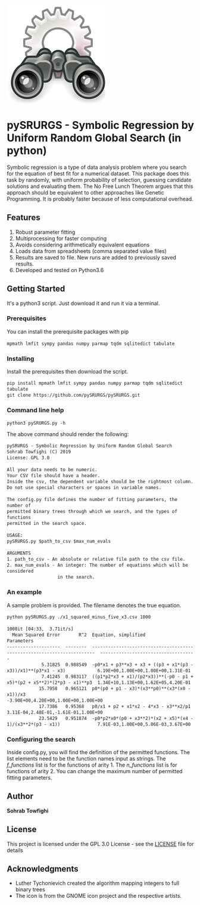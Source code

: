 ![Binoculars](image/Gnome-system-search.jpg)

# pySRURGS - Symbolic Regression by Uniform Random Global Search (in python)

Symbolic regression is a type of data analysis problem where you search for the 
equation of best fit for a numerical dataset. This package does this task by 
randomly, with uniform probability of selection, guessing candidate solutions 
and evaluating them. The No Free Lunch Theorem argues that this approach should 
be equivalent to other approaches like Genetic Programming. It is probably faster 
because of less computational overhead. 

## Features 

1. Robust parameter fitting
2. Multiprocessing for faster computing
3. Avoids considering arithmetically equivalent equations
4. Loads data from spreadsheets (comma separated value files)
5. Results are saved to file. New runs are added to previously saved results.
6. Developed and tested on Python3.6

## Getting Started

It's a python3 script. Just download it and run it via a terminal.

### Prerequisites

You can install the prerequisite packages with pip

```mpmath lmfit sympy pandas numpy parmap tqdm sqlitedict tabulate```

### Installing

Install the prerequisites then download the script.

```
pip install mpmath lmfit sympy pandas numpy parmap tqdm sqlitedict tabulate
git clone https://github.com/pySRURGS/pySRURGS.git
```

### Command line help

```
python3 pySRURGS.py -h
```

The above command should render the following:

```
pySRURGS - Symbolic Regression by Uniform Random Global Search
Sohrab Towfighi (C) 2019
License: GPL 3.0

All your data needs to be numeric. 
Your CSV file should have a header.
Inside the csv, the dependent variable should be the rightmost column.
Do not use special characters or spaces in variable names.

The config.py file defines the number of fitting parameters, the number of 
permitted binary trees through which we search, and the types of functions 
permitted in the search space. 

USAGE:
pySRURGS.py $path_to_csv $max_num_evals

ARGUMENTS
1. path_to_csv - An absolute or relative file path to the csv file.
2. max_num_evals - An integer: The number of equations which will be considered 
                   in the search.
```

### An example

A sample problem is provided. The filename denotes the true equation.

```
python pySRURGS.py ./x1_squared_minus_five_x3.csv 1000

1008it [04:33,  3.71it/s]
  Mean Squared Error       R^2  Equation, simplified                                                     Parameters
--------------------  --------  -----------------------------------------------------------------------  ------------------------------------
             5.31825  0.988549  -p0*x1 + p3**x3 + x3 + ((p3 + x1*(p3 - x3))/x1)**(p3*x1 - x3)            6.19E+00,1.00E+00,1.00E+00,1.31E-01
             7.41245  0.983117  ((p1*p2*x3 + x1)/(p2*x3))**(-p0 - p1 + x5)*(p2 + x5**2)*(2*p3 - x1)**p3  1.34E+10,1.13E+00,1.62E+05,4.20E-01
            15.7958   0.965121  p0*(p0 + p1 - x3)*(x3**p0)**(x3*(x0 - x1))/x3                            -3.90E+00,4.20E+00,1.00E+00,1.00E+00
            17.7386   0.95368   p0/x1 + p2 + x1*x2 - 4*x3 - x3**x2/p1                                    3.11E-04,2.48E-01,-1.61E-01,1.00E+00
            23.5429   0.951874  -p0*p2*x0*(p0 + x3**2)*(x2 + x5)*(x4 - 1)/(x3**2*(p3 - x1))              7.91E-03,1.00E+00,5.06E-03,3.67E+00
```

### Configuring the search

Inside config.py, you will find the definition of the permitted functions. The list elements need to be the function names input as strings. The *f_functions* list is for the functions of arity 1. The *n_functions* list is for functions of arity 2. You can change the maximum number of permitted fitting parameters.

## Author

**Sohrab Towfighi**

## License

This project is licensed under the GPL 3.0 License - see the [LICENSE](LICENSE) file for details

## Acknowledgments

* Luther Tychonievich created the algorithm mapping integers to full binary trees
* The icon is from the GNOME icon project and the respective artists.
